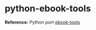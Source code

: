 # python-ebook-tools

**Reference:** Python port [ebook-tools](https://github.com/na--/ebook-tools)
